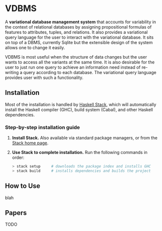 # VDBMS

A **variational database management system** that accounts for variability in the context of relational databases by assigning propositional formulas of features to attributes, tuples, and relations. It also provides a variational query language for the user to interact with the variational database. It sits on top of a DBMS, currently Sqlite but the extensible design of the system allows one to change it easily.

VDBMS is most useful when the structure of data changes but the user wants to access all the variants at the same time. It is also desirable for the user to just run one query to achieve an information need instead of re-writing a query according to each database. The variational query language provides user with such a functionality.

## Installation
Most of the installation is handled by [Haskell Stack][Stack], which will
automatically install the Haskell compiler (GHC), build system (Cabal), and
other Haskell dependencies.

### Step-by-step installation guide
1. **Install Stack.** Also available via standard package managers, or from the
   [Stack home page][Stack].

2. **Use Stack to complete installation.** Run the following commands in order:

   ```bash
   > stack setup     # downloads the package index and installs GHC
   > stack build     # installs dependencies and builds the project
   ```


## How to Use

blah


## Papers

TODO

[Stack]: http://docs.haskellstack.org/en/stable/README/
